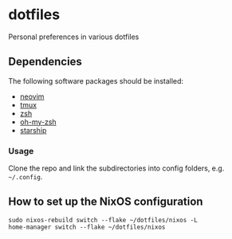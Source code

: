 # dotfiles

Personal preferences in various dotfiles

## Dependencies

The following software packages should be installed:

- [neovim](https://github.com/neovim/neovim/wiki/Installing-Neovim)
- [tmux](https://github.com/tmux/tmux)
- [zsh](https://github.com/zsh-users/zsh)
- [oh-my-zsh](https://github.com/robbyrussell/oh-my-zsh)
- [starship](https://starship.rs/)

### Usage

Clone the repo and link the subdirectories into config folders, e.g. `~/.config`.

## How to set up the NixOS configuration

```
sudo nixos-rebuild switch --flake ~/dotfiles/nixos -L
home-manager switch --flake ~/dotfiles/nixos
```
